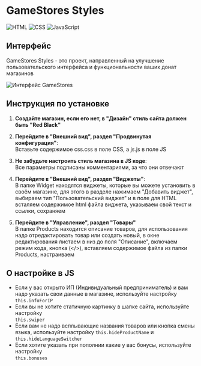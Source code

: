 # GameStores Styles

![HTML](https://img.shields.io/badge/HTML-5-orange) ![CSS](https://img.shields.io/badge/CSS-3-blue) ![JavaScript](https://img.shields.io/badge/JavaScript-ES6-yellow)

## Интерфейс

GameStores Styles - это проект, направленный на улучшение пользовательского интерфейса и функциональности ваших донат магазинов

![Интерфейс GameStores](https://i.postimg.cc/GpCRbDFt/1111111.png)   

## Инструкция по установке

1. **Создайте магазин, если его нет, в "Дизайн" стиль сайта должен быть "Red Black"**
2. **Перейдите в "Внешний вид", раздел "Продвинутая конфигурация"**:   
   Вставьте содержимое css.css в поле CSS, а js.js в поле JS
3. **Не забудьте настроить стиль магазина в JS коде**:   
   Все параметры подписаны комментариями, за что они отвечают
5. **Перейдите в "Внешний вид", раздел "Виджеты"**:   
   В папке Widget находятся виджеты, которые вы можете установить в своём магазине, для этого в разделе нажимаем "Добавить виджет", выбираем тип "Пользовательский виджет" и в поле для HTML всталяем содержимое html файла виджета, указываем свой текст и ссылки, сохраняем

6. **Перейдите в "Управление", раздел "Товары"**   
   В папке Products находится описание товаров, для использования надо отредактировать товар или создать новый, в окне редактирования листаем в низ до поля "Описание", включаем режим кода, кнопка (</>), вставляем содержимое файла из папки Products, настраиваем

## О настройке в JS
- Если у вас открыто ИП (Индивидуальный предприниматель) и вам надо указать свои данные в магазине, используйте настройку
`this.infoForIP`
- Если вы не хотите статичную картинку в шапке сайта, используйте настройку   
`this.swiper`
- Если вам не надо всплывающие названия товаров или кнопка смены языка, используйте настройку
`this.hideProductName` и `this.hideLanguageSwitcher`
- Если хотите указать при пополнии какие у вас бонусы, используйте настройку   
`this.bonuses`
